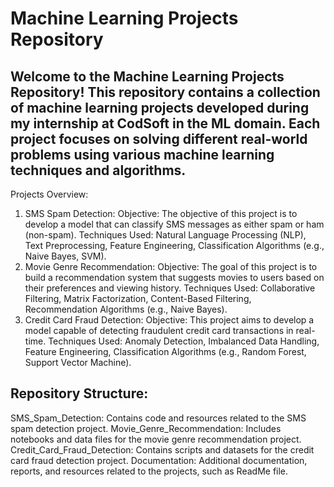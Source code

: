 # Machine Learning Projects Repository #
## Welcome to the Machine Learning Projects Repository! This repository contains a collection of machine learning projects developed during my internship at CodSoft in the ML domain. Each project focuses on solving different real-world problems using various machine learning techniques and algorithms.

Projects Overview:
1. SMS Spam Detection:
Objective: The objective of this project is to develop a model that can classify SMS messages as either spam or ham (non-spam).
Techniques Used: Natural Language Processing (NLP), Text Preprocessing, Feature Engineering, Classification Algorithms (e.g., Naive Bayes, SVM).
2. Movie Genre Recommendation:
Objective: The goal of this project is to build a recommendation system that suggests movies to users based on their preferences and viewing history.
Techniques Used: Collaborative Filtering, Matrix Factorization, Content-Based Filtering, Recommendation Algorithms (e.g., Naive Bayes).
3. Credit Card Fraud Detection:
Objective: This project aims to develop a model capable of detecting fraudulent credit card transactions in real-time.
Techniques Used: Anomaly Detection, Imbalanced Data Handling, Feature Engineering, Classification Algorithms (e.g., Random Forest, Support Vector Machine).

## Repository Structure:
SMS_Spam_Detection: Contains code and resources related to the SMS spam detection project.
Movie_Genre_Recommendation: Includes notebooks and data files for the movie genre recommendation project.
Credit_Card_Fraud_Detection: Contains scripts and datasets for the credit card fraud detection project.
Documentation: Additional documentation, reports, and resources related to the projects, such as ReadMe file.
